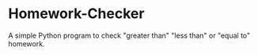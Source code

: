 # Homework-Checker
A simple Python program to check "greater than" "less than" or "equal to" homework.
